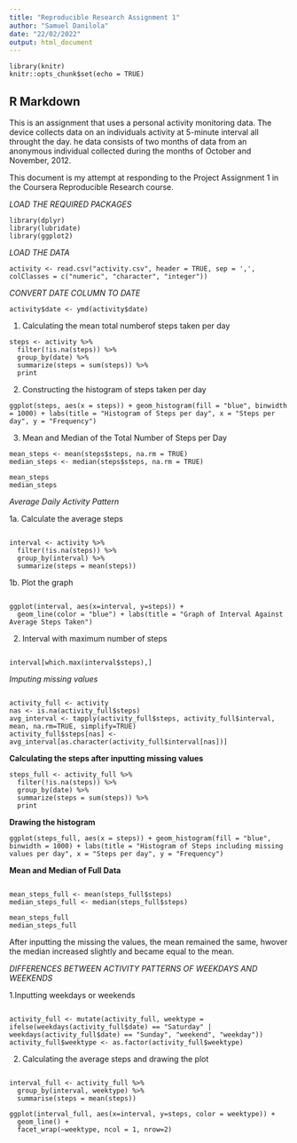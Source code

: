 ```yaml
---
title: "Reproducible Research Assignment 1"
author: "Samuel Danilola"
date: "22/02/2022"
output: html_document
---
```


```{r setup, include=FALSE}
library(knitr)
knitr::opts_chunk$set(echo = TRUE)
```

## R Markdown

This is an assignment that uses a personal activity monitoring data. The device collects data on an individuals activity at 5-minute interval all throught the day. he data consists of two months of data from an anonymous individual collected during the months of October and November, 2012.

This document is my attempt at responding to the Project Assignment 1 in the Coursera Reproducible Research course.

*LOAD THE REQUIRED PACKAGES*

```{r echo = TRUE} 
library(dplyr)
library(lubridate)
library(ggplot2)
```

*LOAD THE DATA*

```{r echo = TRUE}
activity <- read.csv("activity.csv", header = TRUE, sep = ',', colClasses = c("numeric", "character", "integer"))
```
*CONVERT DATE COLUMN TO DATE*

```{r echo = TRUE}
activity$date <- ymd(activity$date)
```

1. Calculating the mean total numberof steps taken per day

```{r echo = TRUE}
steps <- activity %>%
  filter(!is.na(steps)) %>%
  group_by(date) %>%
  summarize(steps = sum(steps)) %>%
  print

```
2. Constructing the histogram of steps taken per day

```{r echo = TRUE} 
ggplot(steps, aes(x = steps)) + geom_histogram(fill = "blue", binwidth = 1000) + labs(title = "Histogram of Steps per day", x = "Steps per day", y = "Frequency")
```

3. Mean and Median of the Total Number of Steps per Day

```{r echo = TRUE}
mean_steps <- mean(steps$steps, na.rm = TRUE)
median_steps <- median(steps$steps, na.rm = TRUE)

mean_steps
median_steps

```

*Average Daily Activity Pattern* 

1a. Calculate the average steps 

```{r echo = TRUE}

interval <- activity %>%
  filter(!is.na(steps)) %>%
  group_by(interval) %>%
  summarize(steps = mean(steps))

```

1b. Plot the graph
```{r echo = TRUE}

ggplot(interval, aes(x=interval, y=steps)) +
  geom_line(color = "blue") + labs(title = "Graph of Interval Against Average Steps Taken")

```

2. Interval with maximum number of steps

```{r echo = TRUE}

interval[which.max(interval$steps),]

```

*Imputing missing values*

```{r echo = TRUE}

activity_full <- activity
nas <- is.na(activity_full$steps)
avg_interval <- tapply(activity_full$steps, activity_full$interval, mean, na.rm=TRUE, simplify=TRUE)
activity_full$steps[nas] <- avg_interval[as.character(activity_full$interval[nas])]

```
**Calculating the steps after inputting missing values**

```{r echo = TRUE}
steps_full <- activity_full %>%
  filter(!is.na(steps)) %>%
  group_by(date) %>%
  summarize(steps = sum(steps)) %>%
  print

```

**Drawing the histogram**

```{r echo = TRUE} 
ggplot(steps_full, aes(x = steps)) + geom_histogram(fill = "blue", binwidth = 1000) + labs(title = "Histogram of Steps including missing values per day", x = "Steps per day", y = "Frequency")
```
**Mean and Median of Full Data**

```{r echo = TRUE}

mean_steps_full <- mean(steps_full$steps)
median_steps_full <- median(steps_full$steps)

mean_steps_full
median_steps_full

```

After inputting the missing the values, the mean remained the same, hwover the median increased slightly and became equal to the mean.

*DIFFERENCES BETWEEN ACTIVITY PATTERNS OF WEEKDAYS AND WEEKENDS*

1.Inputting weekdays or weekends

```{r echo = TRUE}

activity_full <- mutate(activity_full, weektype = ifelse(weekdays(activity_full$date) == "Saturday" | weekdays(activity_full$date) == "Sunday", "weekend", "weekday"))
activity_full$weektype <- as.factor(activity_full$weektype)

```

2. Calculating the average steps and drawing the plot

```{r}

interval_full <- activity_full %>%
  group_by(interval, weektype) %>%
  summarise(steps = mean(steps))

ggplot(interval_full, aes(x=interval, y=steps, color = weektype)) +
  geom_line() +
  facet_wrap(~weektype, ncol = 1, nrow=2)

```

